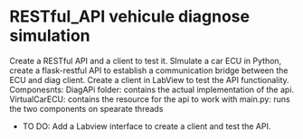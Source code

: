 # RESTful_API vehicule diagnose simulation 
Create a RESTful API and a client to test it.
SImulate a car ECU in Python, create a flask-restful API to establish a communication bridge between the ECU and diag client.
Create a client in LabView to test the API functionality.
Componesnts: DiagAPi folder: contains the actual implementation of the api.
             VirtualCarECU: contains the resource for the api to work with
             main.py: runs the two components on spearate threads
* TO DO: Add a Labview interface to create a client and test the API.
